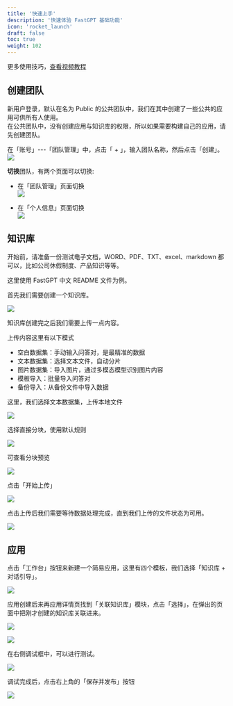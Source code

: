 ```yaml
---
title: '快速上手'
description: '快速体验 FastGPT 基础功能'
icon: 'rocket_launch'
draft: false
toc: true
weight: 102
---
```


更多使用技巧，[查看视频教程](https://www.bilibili.com/video/BV1sH4y1T7s9)


## 创建团队
新用户登录，默认在名为 Public 的公共团队中，我们在其中创建了一些公共的应用可供所有人使用。  
在公共团队中，没有创建应用与知识库的权限，所以如果需要构建自己的应用，请先创建团队。

在「账号」---「团队管理」中，点击「 + 」，输入团队名称，然后点击「创建」。
![](/imgs/create-team.png)

**切换**团队，有两个页面可以切换:
- 在「团队管理」页面切换  
  ![](/imgs/switch-team1.png)

- 在「个人信息」页面切换  
  ![](/imgs/switch-team2.png)

## 知识库

开始前，请准备一份测试电子文档，WORD、PDF、TXT、excel、markdown 都可以，比如公司休假制度、产品知识等等。

这里使用 FastGPT 中文 README 文件为例。

首先我们需要创建一个知识库。

![](/imgs/create-rep.png)

知识库创建完之后我们需要上传一点内容。

上传内容这里有以下模式
- 空白数据集：手动输入问答对，是最精准的数据
- 文本数据集：选择文本文件，自动分片
- 图片数据集：导入图片，通过多模态模型识别图片内容
- 模板导入：批量导入问答对
- 备份导入：从备份文件中导入数据

这里，我们选择文本数据集，上传本地文件

![](/imgs/upload-data.png)

选择直接分块，使用默认规则

![](/imgs/upload-data1.png)

可查看分块预览

![](/imgs/upload-data2.png)

点击「开始上传」

![](/imgs/upload-data3.png)

点击上传后我们需要等待数据处理完成，直到我们上传的文件状态为可用。

![](/imgs/upload-data4.png)

## 应用

点击「工作台」按钮来新建一个简易应用，这里有四个模板，我们选择「知识库 + 对话引导」。

![](/imgs/create-app.png)

应用创建后来再应用详情页找到「关联知识库」模块，点击「选择」，在弹出的页面中把刚才创建的知识库关联进来。

![](/imgs/create-app2.png)

![](/imgs/create-app2.1.png)

在右侧调试框中，可以进行测试。

![](/imgs/create-app3.png)

调试完成后，点击右上角的「保存并发布」按钮

![](/imgs/create-app4.png)
